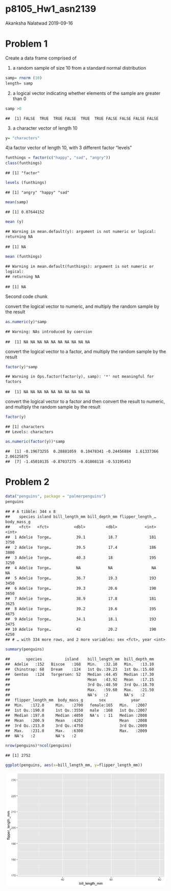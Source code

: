 p8105\_Hw1\_asn2139
================
Akanksha Nalatwad
2019-09-16

# Problem 1

Create a data frame comprised of

1)  a random sample of size 10 from a standard normal distribution

<!-- end list -->

``` r
samp= rnorm (10)
length= samp
```

2)  a logical vector indicating whether elements of the sample are
    greater than 0

<!-- end list -->

``` r
samp >0
```

    ##  [1] FALSE  TRUE  TRUE FALSE  TRUE  TRUE FALSE FALSE FALSE FALSE

3)  a character vector of length 10

<!-- end list -->

``` r
y= "characters"
```

4)a factor vector of length 10, with 3 different factor “levels”

``` r
funthings = factor(c("happy", "sad", "angry"))
class(funthings)
```

    ## [1] "factor"

``` r
levels (funthings)
```

    ## [1] "angry" "happy" "sad"

``` r
mean(samp)
```

    ## [1] 0.07644152

``` r
mean (y)
```

    ## Warning in mean.default(y): argument is not numeric or logical: returning NA

    ## [1] NA

``` r
mean (funthings)
```

    ## Warning in mean.default(funthings): argument is not numeric or logical:
    ## returning NA

    ## [1] NA

Second code chunk

convert the logical vector to numeric, and multiply the random sample by
the result

``` r
as.numeric(y)*samp
```

    ## Warning: NAs introduced by coercion

    ##  [1] NA NA NA NA NA NA NA NA NA NA

convert the logical vector to a factor, and multiply the random sample
by the result

``` r
factor(y)*samp
```

    ## Warning in Ops.factor(factor(y), samp): '*' not meaningful for factors

    ##  [1] NA NA NA NA NA NA NA NA NA NA

convert the logical vector to a factor and then convert the result to
numeric, and multiply the random sample by the result

``` r
factor(y)
```

    ## [1] characters
    ## Levels: characters

``` r
as.numeric(factor(y))*samp
```

    ##  [1] -0.19673255  0.28881059  0.10478341 -0.24456884  1.61337366  2.06125875
    ##  [7] -1.45010135 -0.87037275 -0.01008118 -0.53195453

# Problem 2

``` r
data("penguins", package = "palmerpenguins")
penguins
```

    ## # A tibble: 344 x 8
    ##    species island bill_length_mm bill_depth_mm flipper_length_… body_mass_g
    ##    <fct>   <fct>           <dbl>         <dbl>            <int>       <int>
    ##  1 Adelie  Torge…           39.1          18.7              181        3750
    ##  2 Adelie  Torge…           39.5          17.4              186        3800
    ##  3 Adelie  Torge…           40.3          18                195        3250
    ##  4 Adelie  Torge…           NA            NA                 NA          NA
    ##  5 Adelie  Torge…           36.7          19.3              193        3450
    ##  6 Adelie  Torge…           39.3          20.6              190        3650
    ##  7 Adelie  Torge…           38.9          17.8              181        3625
    ##  8 Adelie  Torge…           39.2          19.6              195        4675
    ##  9 Adelie  Torge…           34.1          18.1              193        3475
    ## 10 Adelie  Torge…           42            20.2              190        4250
    ## # … with 334 more rows, and 2 more variables: sex <fct>, year <int>

``` r
summary(penguins)
```

    ##       species          island    bill_length_mm  bill_depth_mm  
    ##  Adelie   :152   Biscoe   :168   Min.   :32.10   Min.   :13.10  
    ##  Chinstrap: 68   Dream    :124   1st Qu.:39.23   1st Qu.:15.60  
    ##  Gentoo   :124   Torgersen: 52   Median :44.45   Median :17.30  
    ##                                  Mean   :43.92   Mean   :17.15  
    ##                                  3rd Qu.:48.50   3rd Qu.:18.70  
    ##                                  Max.   :59.60   Max.   :21.50  
    ##                                  NA's   :2       NA's   :2      
    ##  flipper_length_mm  body_mass_g       sex           year     
    ##  Min.   :172.0     Min.   :2700   female:165   Min.   :2007  
    ##  1st Qu.:190.0     1st Qu.:3550   male  :168   1st Qu.:2007  
    ##  Median :197.0     Median :4050   NA's  : 11   Median :2008  
    ##  Mean   :200.9     Mean   :4202                Mean   :2008  
    ##  3rd Qu.:213.0     3rd Qu.:4750                3rd Qu.:2009  
    ##  Max.   :231.0     Max.   :6300                Max.   :2009  
    ##  NA's   :2         NA's   :2

``` r
nrow(penguins)*ncol(penguins)
```

    ## [1] 2752

``` r
ggplot(penguins, aes(x=bill_length_mm, y=flipper_length_mm))
```

![](p8105_hw1_asn2139_files/figure-gfm/unnamed-chunk-9-1.png)<!-- -->
